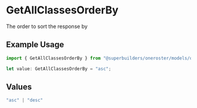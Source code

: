 # GetAllClassesOrderBy

The order to sort the response by

## Example Usage

```typescript
import { GetAllClassesOrderBy } from "@superbuilders/oneroster/models/operations";

let value: GetAllClassesOrderBy = "asc";
```

## Values

```typescript
"asc" | "desc"
```